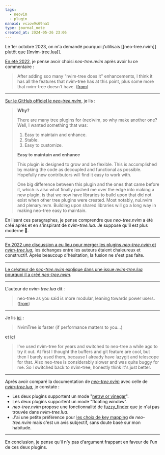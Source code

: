 ```yaml
---
tags:
  - neovim
  - plugin
nanoid: vsiow9s69na1
type: journal_note
created_at: 2024-05-26 23:06
---
```

Le 1er octobre 2023, on m'a demandé pourquoi j'utilisais [[neo-tree.nvim]] plutôt que [[nvim-tree.lua]].  

[En été 2022](https://github.com/stephane-klein/dotfiles/issues/16), je pense avoir choisi *neo-tree.nvim* après avoir lu ce commentaire :

> After adding soo many "nvim-tree does it" enhancements, I think it has all the features that nvim-tree has at this point, plus some more that nvim-tree doesn't have.  ([from](https://old.reddit.com/r/neovim/comments/tnkg65/neotree_20_released/i22jkhm/))

---

[Sur le GitHub officiel le *neo-tree.nvim*](https://github.com/nvim-neo-tree/neo-tree.nvim?tab=readme-ov-file#why), je lis :

> **Why?**
> 
> There are many tree plugins for (neo)vim, so why make another one? Well, I wanted something that was:
> 
> 1. Easy to maintain and enhance.
> 2. Stable.
> 3. Easy to customize.
> 
> **Easy to maintain and enhance**
> 
> This plugin is designed to grow and be flexible. This is accomplished by making the code as decoupled and functional as possible. Hopefully new contributors will find it easy to work with.
> 
> One big difference between this plugin and the ones that came before it, which is also what finally pushed me over the edge into making a new plugin, is that we now have libraries to build upon that did not exist when other tree plugins were created. Most notably, nui.nvim and plenary.nvm. Building upon shared libraries will go a long way in making neo-tree easy to maintain.

En lisant ces paragraphes, je pense comprendre que *neo-tree.nvim* a été créé après et en s'inspirant de *nvim-tree.lua*. Je suppose qu'il est plus moderne 🤔.

---

[En 2022 une discussion a eu lieu pour merger les plugins *neo-tree.nvim* et *nvim-tree.lua*](https://github.com/nvim-tree/nvim-tree.lua/issues/1613), les échanges entre les auteurs étaient chaleureux et constructif. Après beaucoup d'hésitation, la fusion ne s'est pas faite.

---

[Le créateur de *neo-tree.nvim* explique dans une issue *nvim-tree.lua* pourquoi il a créé *neo-tree.nvim*](https://github.com/nvim-tree/nvim-tree.lua/issues/1613#issuecomment-1263007375).

---

L'auteur de *nvim-tree.lua* dit :

> neo-tree as you said is more modular, leaning towards power users. ([from](https://github.com/nvim-tree/nvim-tree.lua/issues/1613#issuecomment-1263472525))

---

Je lis [ici](https://old.reddit.com/r/neovim/comments/13u9okq/nvimtree_vs_neotree/) :

> NvimTree is faster (if performance matters to you...)

et [ici](https://old.reddit.com/r/neovim/comments/13u9okq/nvimtree_vs_neotree/)

> I've used nvim-tree for years and switched to neo-tree a while ago to try it out. At first I thought the buffers and git feature are cool, but then I barely used them, because I already have lazygit and telescope for that. Also neo-tree is considerably slower and was quite buggy for me. So I switched back to nvim-tree, honestly think it's just better.

---

Après avoir comparé la documentation de [*neo-tree.nvim*](https://github.com/nvim-tree/nvim-tree.lua/blob/master/doc/nvim-tree-lua.txt) avec celle de [*nvim-tree.lua*](https://github.com/nvim-tree/nvim-tree.lua/blob/master/doc/nvim-tree-lua.txt), je constate :

- Les deux plugins supportent un mode "[netrw or vinegar](http://vimcasts.org/blog/2013/01/oil-and-vinegar-split-windows-and-project-drawer/)".
- Les deux plugins supportent un mode "floating window".
- *neo-tree.nvim* propose une fonctionnalité de [fuzzy_finder](https://github.com/nvim-neo-tree/neo-tree.nvim/blob/main/doc/neo-tree.txt#L368) que je n'ai pas trouvée dans *nvim-tree.lua*.
- J'ai une petite préférence pour [les choix de key mapping](https://github.com/nvim-neo-tree/neo-tree.nvim/blob/29f7c215332ba95e470811c380ddbce2cebe2af4/doc/neo-tree.txt#L188) de *neo-tree.nvim* mais c'est un avis subjectif, sans doute basé sur mon habitude.

---

En conclusion, je pense qu'il n'y pas d'argument frappant en faveur de l'un de ces deux plugins.

